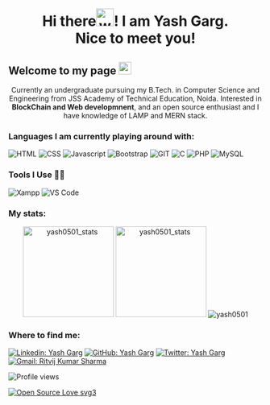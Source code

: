 <h1 align="center">Hi there<img alt="wave" src="https://emojis.slackmojis.com/emojis/images/1588177020/8809/wave_hello.gif?1588177020" width="35">! I am Yash Garg.<br> Nice to meet you!</h1>


<h2>Welcome to my page <img src="https://emojis.slackmojis.com/emojis/images/1531849430/4246/blob-sunglasses.gif?1531849430" width="25" /></h2>

<p align="center">Currently an undergraduate pursuing my B.Tech. in Computer Science and Engineering from JSS Academy of Technical Education, Noida. Interested in <b>BlockChain and Web developmnent</b>, and an open source enthusiast and I have knowledge of LAMP and MERN stack.</p>

<h3>Languages I am currently playing around with:</h3>

![HTML](https://img.shields.io/badge/html5-%3776AB.svg?style=for-the-badge&logo=html5&logoColor=white&color=E34F26) ![CSS](https://img.shields.io/badge/css3-%1572B6.svg?style=for-the-badge&logo=css3&logoColor=white&color=1572B6) ![Javascript](https://img.shields.io/badge/javscript-%F7DF1E.svg?style=for-the-badge&logo=javascript&logoColor=black&color=F7DF1E) ![Bootstrap](https://img.shields.io/badge/bootstrap-%3776AB.svg?style=for-the-badge&logo=bootstrap&logoColor=white&color=563D7C) ![GIT](https://img.shields.io/badge/git-%3776AB.svg?style=for-the-badge&logo=git&logoColor=white&color=F05032) ![C](https://img.shields.io/badge/c-%3776AB.svg?style=for-the-badge&logo=c&logoColor=white&color=A8B9CC) ![PHP](https://img.shields.io/badge/php-%777BB4.svg?style=for-the-badge&logo=php&logoColor=white&color=777BB4) ![MySQL](https://img.shields.io/badge/mysql-%4479A1.svg?style=for-the-badge&logo=mysql&logoColor=white&color=4479A1)

### Tools I Use 🔧🔨
![Xampp](https://img.shields.io/badge/xampp-%FCC624.svg?style=for-the-badge&logo=xampp&logoColor=white&color=FB7A24)
![VS Code](https://img.shields.io/badge/VS%20Code-007ACC.svg?&style=for-the-badge&logo=visual-studio-code&logoColor=white)

<h3>My stats:</h3>

<p align="center"> 
  <img height="180em" src="https://github-readme-stats.vercel.app/api?username=yash0501&show_icons=true" alt="yash0501_stats" /> 
  <img height="180em" src="https://github-readme-stats.vercel.app/api/top-langs/?username=yash0501&layout=compact" alt="yash0501_stats" />
  <img src="http://github-readme-streak-stats.herokuapp.com?user=yash0501&layout=compact" alt ="yash0501" />
</p>

<h3>Where to find me:</h3>

[![Linkedin: Yash Garg](https://img.shields.io/badge/-Yash_Garg-blue?style=flat-square&logo=Linkedin&logoColor=white&link=https://www.linkedin.com/in/yash-garg-6012461a1)](https://www.linkedin.com/in/yash-garg-6012461a1)
[![GitHub: Yash Garg](https://img.shields.io/github/followers/yash0501?label=follow&style=social)](https://github.com/yash0501)
[![Twitter: Yash Garg](https://img.shields.io/twitter/follow/yash_dev_io?style=social)](https://twitter.com/yash_dev_io)
[![Gmail: Ritvij Kumar Sharma](https://img.shields.io/badge/gmail-%23D14836.svg?&style=plastic&logo=gmail&logoColor=white)](mailto:yashgarg5101@gmail.com)

![Profile views](https://komarev.com/ghpvc/?username=yash0501&label=PROFILE+VIEWS&style=plastic&color=blue)

[![Open Source Love svg3](https://badges.frapsoft.com/os/v3/open-source.svg?v=103)](https://github.com/ellerbrock/open-source-badges/)
